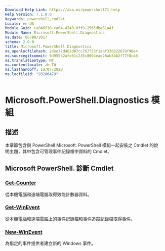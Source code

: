 ```yaml
---
Download Help Link: https://aka.ms/powershell71-help
Help Version: 7.1.0.0
keywords: powershell,cmdlet
Locale: en-US
Module Guid: ca046f10-ca64-4740-8ff9-2565dba61a4f
Module Name: Microsoft.PowerShell.Diagnostics
ms.date: 06/09/2017
schema: 2.0.0
title: Microsoft.PowerShell.Diagnostics
ms.openlocfilehash: 2dee72d402d87cc767f23f1aaf330322679f96e4
ms.sourcegitcommit: 9d95532afe81c235c8094eae28ab84b2f77f8c48
ms.translationtype: MT
ms.contentlocale: zh-TW
ms.lasthandoff: 10/07/2020
ms.locfileid: "93206479"
---
```

# Microsoft.PowerShell.Diagnostics 模組

## 描述

本章節包含與 PowerShell Microsoft. PowerShell 模組一起安裝之 Cmdlet 的說明主題，其中包含可管理事件記錄檔中資料的 Cmdlet。

## Microsoft PowerShell. 診斷 Cmdlet

### [Get-Counter](Get-Counter.md)
從本機電腦和遠端電腦取得效能計數器資料。

### [Get-WinEvent](Get-WinEvent.md)
從本機電腦和遠端電腦上的事件記錄檔和事件追蹤記錄檔取得事件。

### [New-WinEvent](New-WinEvent.md)
為指定的事件提供者建立新的 Windows 事件。

